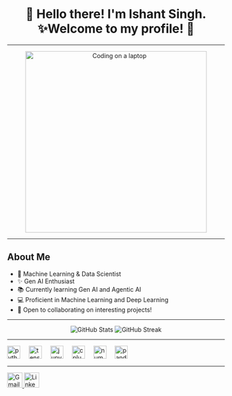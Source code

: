 <h1 align="center">👋 Hello there! I'm Ishant Singh. <br>✨Welcome to my profile! 🚀</h1>

---

<div align="center">
  <img height="420" src="https://i.redd.it/bpxxqqvps4h91.gif" alt="Coding on a laptop" />
</div>

---

<h2 align="left">About Me</h2>

<div align="left">
  <ul>
    <li>🧠 Machine Learning & Data Scientist</li>
    <li>✨ Gen AI Enthusiast</li>
    <li>📚 Currently learning Gen AI and Agentic AI</li>
    <li>💻 Proficient in Machine Learning and Deep Learning</li>
    <li>🤝 Open to collaborating on interesting projects!</li>
  </ul>
</div>

---

<div align="center">
  <img src="https://github-readme-stats.vercel.app/api?username=IshantSingh24&hide_title=false&hide_rank=false&show_icons=true&include_all_commits=true&count_private=true&disable_animations=false&theme=dark&locale=en&hide_border=false&order=1" alt="GitHub Stats" />
  <img src="https://streak-stats.demolab.com?user=IshantSingh24&locale=en&mode=daily&theme=dark&hide_border=false&border_radius=5&order=3" alt="GitHub Streak" />
</div>

---

<div align="left">
  <img src="https://cdn.jsdelivr.net/gh/devicons/devicon/icons/python/python-original.svg" height="30" alt="python logo" />
  <img width="12" />
  <img src="https://cdn.jsdelivr.net/gh/devicons/devicon/icons/tensorflow/tensorflow-original.svg" height="30" alt="tensorflow logo" />
  <img width="12" />
  <img src="https://cdn.jsdelivr.net/gh/devicons/devicon/icons/jupyter/jupyter-original.svg" height="30" alt="jupyter logo" />
  <img width="12" />
  <img src="https://cdn.jsdelivr.net/gh/devicons/devicon/icons/cplusplus/cplusplus-original.svg" height="30" alt="cplusplus logo" />
  <img width="12" />
  <img src="https://cdn.simpleicons.org/numpy/013243" height="30" alt="numpy logo" />
  <img width="12" />
  <img src="https://cdn.simpleicons.org/pandas/150458" height="30" alt="pandas logo" />
</div>

---

<div align="left">
  <a href="mailto:ishant24singh@gmail.com">
    <img src="https://img.shields.io/static/v1?message=Gmail&logo=gmail&label=&color=D14836&logoColor=white&labelColor=&style=for-the-badge" height="35" alt="Gmail" />
  </a>
  <a href="https://www.linkedin.com/in/ishant-singh-4a1163296/">
    <img src="https://img.shields.io/static/v1?message=LinkedIn&logo=linkedin&label=&color=0077B5&logoColor=white&labelColor=&style=for-the-badge" height="35" alt="LinkedIn" />
  </a>
</div>
